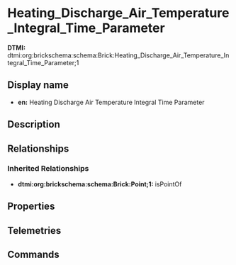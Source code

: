 # Heating_Discharge_Air_Temperature_Integral_Time_Parameter
**DTMI:** dtmi:org:brickschema:schema:Brick:Heating_Discharge_Air_Temperature_Integral_Time_Parameter;1
## Display name
- **en:** Heating Discharge Air Temperature Integral Time Parameter
## Description
## Relationships
### Inherited Relationships
* **dtmi:org:brickschema:schema:Brick:Point;1:** isPointOf
## Properties
## Telemetries
## Commands
